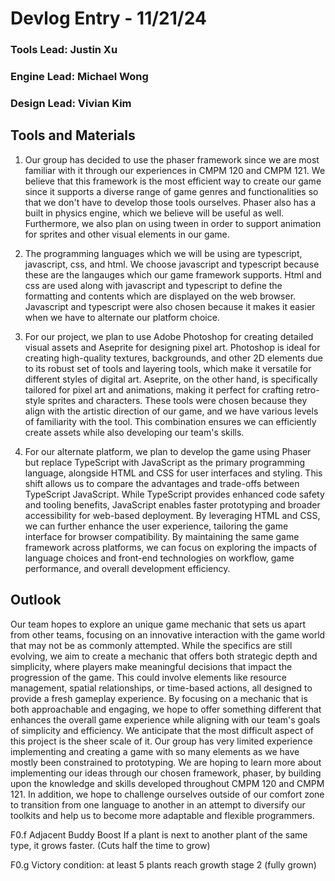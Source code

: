 # Devlog Entry - 11/21/24

### Tools Lead: Justin Xu
### Engine Lead: Michael Wong
### Design Lead: Vivian Kim

## Tools and Materials
 1. Our group has decided to use the phaser framework since we are most familiar with it through our experiences in CMPM 120 and CMPM 121. We believe that this framework is the most efficient way to create our game since it supports a diverse range of game genres and functionalities so that we don't have to develop those tools ourselves. Phaser also has a built in physics engine, which we believe will be useful as well. Furthermore, we also plan on using tween in order to support animation for sprites and other visual elements in our game.

 2. The programming languages which we will be using are typescript, javascript, css, and html. We choose javascript and typescript because these are the langauges which our game framework supports. Html and css are used along with javascript and typescript to define the formatting and contents which are displayed on the web browser. Javascript and typescript were also chosen because it makes it easier when we have to alternate our platform choice.

 3. For our project, we plan to use Adobe Photoshop for creating detailed visual assets and Aseprite for designing pixel art. Photoshop is ideal for creating high-quality textures, backgrounds, and other 2D elements due to its robust set of tools and layering tools, which make it versatile for different styles of digital art. Aseprite, on the other hand, is specifically tailored for pixel art and animations, making it perfect for crafting retro-style sprites and characters. These tools were chosen because they align with the artistic direction of our game, and we have various levels of familiarity with the tool. This combination ensures we can efficiently create assets while also developing our team's skills.

 4. For our alternate platform, we plan to develop the game using Phaser but replace TypeScript with JavaScript as the primary programming language, alongside HTML and CSS for user interfaces and styling. This shift allows us to compare the advantages and trade-offs between TypeScript JavaScript. While TypeScript provides enhanced code safety and tooling benefits, JavaScript enables faster prototyping and broader accessibility for web-based deployment. By leveraging HTML and CSS, we can further enhance the user experience, tailoring the game interface for browser compatibility. By maintaining the same game framework across platforms, we can focus on exploring the impacts of language choices and front-end technologies on workflow, game performance, and overall development efficiency.

## Outlook
 Our team hopes to explore an unique game mechanic that sets us apart from other teams, focusing on an innovative interaction with the game world that may not be as commonly attempted. While the specifics are still evolving, we aim to create a mechanic that offers both strategic depth and simplicity, where players make meaningful decisions that impact the progression of the game. This could involve elements like resource management, spatial relationships, or time-based actions, all designed to provide a fresh gameplay experience. By focusing on a mechanic that is both approachable and engaging, we hope to offer something different that enhances the overall game experience while aligning with our team's goals of simplicity and efficiency.
 We anticipate that the most difficult aspect of this project is the sheer scale of it. Our group has very limited experience implementing and creating a game with so many elements as we have mostly been constrained to prototyping.
 We are hoping to learn more about implementing our ideas through our chosen framework, phaser, by building upon the knowledge and skills developed throughout CMPM 120 and CMPM 121. In addition, we hope to challenge ourselves outside of our comfort zone to transition from one language to another in an attempt to diversify our toolkits and help us to become more adaptable and flexible programmers.

F0.f
Adjacent Buddy Boost
If a plant is next to another plant of the same type, it grows faster. (Cuts half the time to grow)

F0.g
Victory condition: at least 5 plants reach growth stage 2 (fully grown)